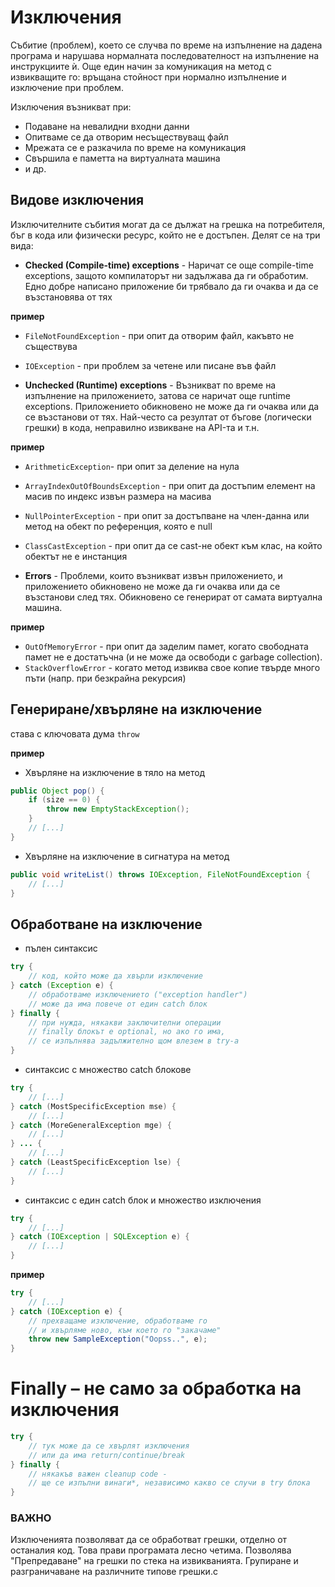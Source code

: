 # Изключения

Събитие (проблем), което се случва по време на изпълнение на дадена програма и нарушава нормалната последователност на изпълнение на инструкциите ѝ. Още един начин за комуникация на метод с извикващите го: връщана стойност при нормално изпълнение и изключение при проблем.

Изключения възникват при:

- Подаване на невалидни входни данни
- Опитваме се да отворим несъществуващ файл
- Мрежата се е разкачила по време на комуникация
- Свършила е паметта на виртуалната машина
- и др.

## Видове изключения

Изключителните събития могат да се дължат на грешка на потребителя, бъг в кода или физически ресурс, който не е достъпен. Делят се на три вида:

- **Checked (Compile-time) exceptions** - Наричат се още compile-time exceptions, защото компилаторът ни задължава да ги обработим. Едно добре написано приложение би трябвало да ги очаква и да се възстановява от тях

**пример** 
- ```FileNotFoundException``` - при опит да отворим файл, какъвто не съществува
- ```IOException``` - при проблем за четене или писане във файл

- **Unchecked (Runtime) exceptions** - Възникват по време на изпълнение на приложението, затова се наричат още runtime exceptions. Приложението обикновено не може да ги очаква или да се възстанови от тях. Най-често са резултат от бъгове (логически грешки) в кода, неправилно извикване на API-та и т.н.

**пример**
- ```ArithmeticException```- при опит за деление на нула
- ```ArrayIndexOutOfBoundsException``` - при опит да достъпим елемент на масив по индекс извън размера на масива
- ```NullPointerException``` - при опит за достъпване на член-данна или метод на обект по референция, която е null
- ```ClassCastException``` - при опит да се cast-не обект към клас, на който обектът не е инстанция

- **Errors** - Проблеми, които възникват извън приложението, и приложението обикновено не може да ги очаква или да се възстанови след тях. Обикновено се генерират от самата виртуална машина.

**пример**
- ```OutOfMemoryError``` - при опит да заделим памет, когато свободната памет не е достатъчна (и не може да освободи с garbage collection).
- ```StackOverflowError``` - когато метод извиква свое копие твърде много пъти (напр. при безкрайна рекурсия)

## Генериране/хвърляне на изключение

става с ключовата дума ```throw```

**пример**

- Хвърляне на изключение в тяло на метод
```java
public Object pop() {
    if (size == 0) {
        throw new EmptyStackException();
    }
    // [...]
}
```

- Хвърляне на изключение в сигнатура на метод
```java
public void writeList() throws IOException, FileNotFoundException {
    // [...]
}
```

## Обработване на изключение

- пълен синтаксис
```java
try {
    // код, който може да хвърли изключение
} catch (Exception e) {
    // обработваме изключението ("exception handler")
    // може да има повече от един catch блок
} finally {
    // при нужда, някакви заключителни операции
    // finally блокът е optional, но ако го има,
    // се изпълнява задължително щом влезем в try-a
}
```

- синтаксис с множество catch блокове
```java
try { 
    // [...]
} catch (MostSpecificException mse) {
    // [...]
} catch (MoreGeneralException mge) {
    // [...]
} ... {
    // [...]
} catch (LeastSpecificException lse) {
    // [...]
}
```

- синтаксис с един catch блок и множество изключения
```java
try {
    // [...]
} catch (IOException | SQLException e) {
    // [...]
}
``` 

**пример**

```java
try {
    // [...]
} catch (IOException e) {
    // прехващаме изключение, обработваме го 
    // и хвърляме ново, към което го "закачаме"
    throw new SampleException("Oopss..", e); 
}
```

# Finally – не само за обработка на изключения

```java
try { 
    // тук може да се хвърлят изключения
    // или да има return/continue/break
} finally {
    // някакъв важен cleanup code -
    // ще се изпълни винаги*, независимо какво се случи в try блока
}
```

### ВАЖНО
Изключенията позволяват да се обработват грешки, отделно от останалия код. Това прави програмата лесно четима. Позволява "Препредаване" на грешки по стека на извикванията. Групиране и разграничаване на различните типове грешки.с
